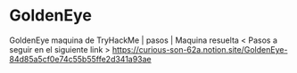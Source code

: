 # GoldenEye
GoldenEye maquina de TryHackMe | pasos | Maquina resuelta
< Pasos a seguir en el siguiente link > 
https://curious-son-62a.notion.site/GoldenEye-84d85a5cf0e74c55b55ffe2d341a93ae
